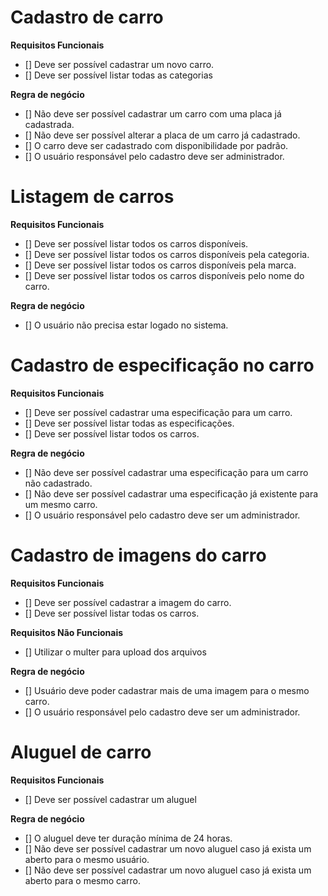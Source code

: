 # Cadastro de carro

**Requisitos Funcionais**
- [] Deve ser possível cadastrar um novo carro.
- [] Deve ser possível listar todas as categorias

**Regra de negócio**
- [] Não deve ser possível cadastrar um carro com uma placa já cadastrada.
- [] Não deve ser possível alterar a placa de um carro já cadastrado.
- [] O carro deve ser cadastrado com disponibilidade por padrão.
- [] O usuário responsável pelo cadastro deve ser administrador.

# Listagem de carros

**Requisitos Funcionais**
- [] Deve ser possível listar todos os carros disponíveis.
- [] Deve ser possível listar todos os carros disponíveis pela categoria.
- [] Deve ser possível listar todos os carros disponíveis pela marca.
- [] Deve ser possível listar todos os carros disponíveis pelo nome do carro.

**Regra de negócio**
- [] O usuário não precisa estar logado no sistema.

# Cadastro de especificação no carro

**Requisitos Funcionais**
- [] Deve ser possível cadastrar uma especificação para um carro.
- [] Deve ser possível listar todas as especificações.
- [] Deve ser possível listar todos os carros.

**Regra de negócio**
- [] Não deve ser possível cadastrar uma especificação para um carro não cadastrado.
- [] Não deve ser possível cadastrar uma especificação já existente para um mesmo carro.
- [] O usuário responsável pelo cadastro deve ser um administrador.

# Cadastro de imagens do carro

**Requisitos Funcionais**
- [] Deve ser possível cadastrar a imagem do carro.
- [] Deve ser possível listar todas os carros.

**Requisitos Não Funcionais**
- [] Utilizar o multer para upload dos arquivos

**Regra de negócio**
- [] Usuário deve poder cadastrar mais de uma imagem para o mesmo carro.
- [] O usuário responsável pelo cadastro deve ser um administrador.

# Aluguel de carro

**Requisitos Funcionais**
- [] Deve ser possível cadastrar um aluguel

**Regra de negócio**
- [] O aluguel deve ter duração mínima de 24 horas.
- [] Não deve ser possível cadastrar um novo aluguel caso já exista um aberto para o mesmo usuário.
- [] Não deve ser possível cadastrar um novo aluguel caso já exista um aberto para o mesmo carro.
